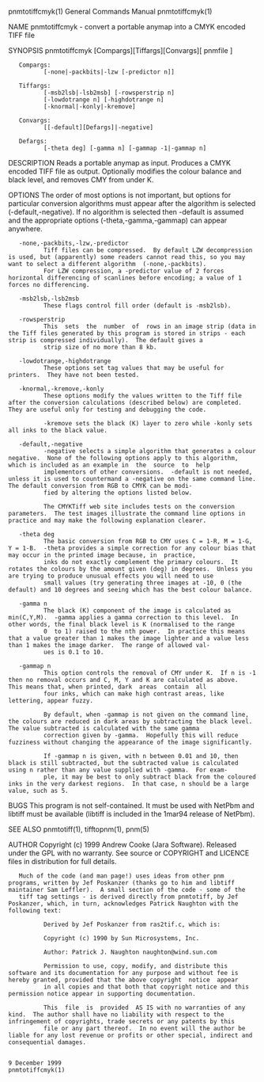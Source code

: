 pnmtotiffcmyk(1)                                                                        General Commands Manual                                                                       pnmtotiffcmyk(1)

NAME
       pnmtotiffcmyk - convert a portable anymap into a CMYK encoded TIFF file

SYNOPSIS
       pnmtotiffcmyk [Compargs][Tiffargs][Convargs][ pnmfile ]

       Compargs:
              [-none|-packbits|-lzw [-predictor n]]

       Tiffargs:
              [-msb2lsb|-lsb2msb] [-rowsperstrip n]
              [-lowdotrange n] [-highdotrange n]
              [-knormal|-konly|-kremove]

       Convargs:
              [[-default][Defargs]|-negative]

       Defargs:
              [-theta deg] [-gamma n] [-gammap -1|-gammap n]

DESCRIPTION
       Reads a portable anymap as input.  Produces a CMYK encoded TIFF file as output.  Optionally modifies the colour balance and black level, and removes CMY from under K.

OPTIONS
       The  order  of  most  options is not important, but options for particular conversion algorithms must appear after the algorithm is selected (-default,-negative).  If no algorithm is selected
       then -default is assumed and the appropriate options (-theta,-gamma,-gammap) can appear anywhere.

       -none,-packbits,-lzw,-predictor
              Tiff files can be compressed.  By default LZW decompression is used, but (apparently) some readers cannot read this, so you may want to select a different algorithm  (-none,-packbits).
              For LZW compression, a -predictor value of 2 forces horizontal differencing of scanlines before encoding; a value of 1 forces no differencing.

       -msb2lsb,-lsb2msb
              These flags control fill order (default is -msb2lsb).

       -rowsperstrip
              This  sets  the  number  of  rows in an image strip (data in the Tiff files generated by this program is stored in strips - each strip is compressed individually).  The default gives a
              strip size of no more than 8 kb.

       -lowdotrange,-highdotrange
              These options set tag values that may be useful for printers.  They have not been tested.

       -knormal,-kremove,-konly
              These options modify the values written to the Tiff file after the conversion calculations (described below) are completed.  They are useful only for testing and debugging the code.

              -kremove sets the black (K) layer to zero while -konly sets all inks to the black value.

       -default,-negative
              -negative selects a simple algorithm that generates a colour negative.  None of the following options apply to this algorithm, which is included as an example in  the  source  to  help
              implementors of other conversions.  -default is not needed, unless it is used to countermand a -negative on the same command line.  The default conversion from RGB to CMYK can be modi‐
              fied by altering the options listed below.

              The CMYKTiff web site includes tests on the conversion parameters.  The test images illustrate the command line options in practice and may make the following explanation clearer.

       -theta deg
              The basic conversion from RGB to CMY uses C = 1-R, M = 1-G, Y = 1-B.  -theta provides a simple correction for any colour bias that may occur in the printed image because, in  practice,
              inks do not exactly complement the primary colours.  It rotates the colours by the amount given (deg) in degrees.  Unless you are trying to produce unusual effects you will need to use
              small values (try generating three images at -10, 0 (the default) and 10 degrees and seeing which has the best colour balance.

       -gamma n
              The black (K) component of the image is calculated as min(C,Y,M).  -gamma applies a gamma correction to this level.  In other words, the final black level is K (normalised to the range
              0  to 1) raised to the nth power.  In practice this means that a value greater than 1 makes the image lighter and a value less than 1 makes the image darker.  The range of allowed val‐
              ues is 0.1 to 10.

       -gammap n
              This option controls the removal of CMY under K.  If n is -1 then no removal occurs and C, M, Y and K are calculated as above.  This means that, when printed, dark  areas  contain  all
              four inks, which can make high contrast areas, like lettering, appear fuzzy.

              By default, when -gammap is not given on the command line, the colours are reduced in dark areas by subtracting the black level.  The value subtracted is calculated with the same gamma
              correction given by -gamma.  Hopefully this will reduce fuzziness without changing the appearance of the image significantly.

              If -gammap n is given, with n between 0.01 and 10, then black is still subtracted, but the subtracted value is calculated using n rather than any value supplied with -gamma.  For exam‐
              ple, it may be best to only subtract black from the coloured inks in the very darkest regions.  In that case, n should be a large value, such as 5.

BUGS
       This program is not self-contained.  It must be used with NetPbm and libtiff must be available (libtiff is included in the 1mar94 release of NetPbm).

SEE ALSO
       pnmtotiff(1), tifftopnm(1), pnm(5)

AUTHOR
       Copyright (c) 1999 Andrew Cooke (Jara Software).  Released under the GPL with no warranty.  See source or COPYRIGHT and LICENCE files in distribution for full details.

       Much of the code (and man page!) uses ideas from other pnm programs, written by Jef Poskanzer (thanks go to him and libtiff maintainer Sam Leffler).  A small section of the code - some of the
       tiff tag settings - is derived directly from pnmtotiff, by Jef Poskanzer, which, in turn, acknowledges Patrick Naughton with the following text:

              Derived by Jef Poskanzer from ras2tif.c, which is:

              Copyright (c) 1990 by Sun Microsystems, Inc.

              Author: Patrick J. Naughton naughton@wind.sun.com

              Permission to use, copy, modify, and distribute this software and its documentation for any purpose and without fee is hereby granted, provided that the above copyright  notice  appear
              in all copies and that both that copyright notice and this permission notice appear in supporting documentation.

              This  file  is  provided  AS IS with no warranties of any kind.  The author shall have no liability with respect to the infringement of copyrights, trade secrets or any patents by this
              file or any part thereof.  In no event will the author be liable for any lost revenue or profits or other special, indirect and consequential damages.

                                                                                            9 December 1999                                                                           pnmtotiffcmyk(1)
